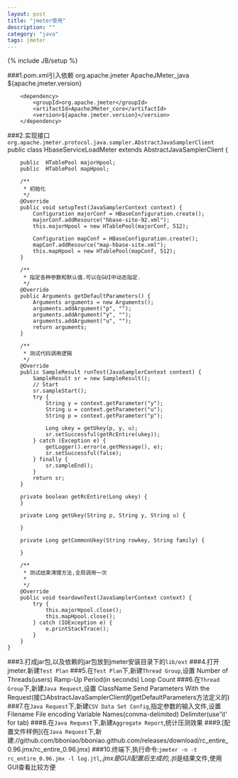```yaml
---
layout: post
title: "jmeter使用"
description: ""
category: "java"
tags: jmeter
---
```

{% include JB/setup %}

###1.pom.xml引入依赖
        <dependency>
            <groupId>org.apache.jmeter</groupId>
            <artifactId>ApacheJMeter_java</artifactId>
            <version>${apache.jmeter.version}</version>
        </dependency>

        <dependency>
            <groupId>org.apache.jmeter</groupId>
            <artifactId>ApacheJMeter_core</artifactId>
            <version>${apache.jmeter.version}</version>
        </dependency>
<!-- more -->

###2.实现接口`org.apache.jmeter.protocol.java.sampler.AbstractJavaSamplerClient`
    public class HbaseServiceLoadMeter extends AbstractJavaSamplerClient {
    
        public  HTablePool majorHpool;
        public  HTablePool mapHpool;
    
        /**
         * 初始化
         */
        @Override
        public void setupTest(JavaSamplerContext context) {
            Configuration majorConf = HBaseConfiguration.create();
            majorConf.addResource("hbase-site-92.xml");
            this.majorHpool = new HTablePool(majorConf, 512);
    
            Configuration mapConf = HBaseConfiguration.create();
            mapConf.addResource("map-hbase-site.xml");
            this.mapHpool = new HTablePool(mapConf, 512);
        }
    
        /**
         * 指定各种参数和默认值.可以在GUI中动态指定.
         */
        @Override
        public Arguments getDefaultParameters() {
            Arguments arguments = new Arguments();
            arguments.addArgument("p", "");
            arguments.addArgument("y", "");
            arguments.addArgument("u", "");
            return arguments;
        }
    
        /**
         * 测试代码调用逻辑
         */
        @Override
        public SampleResult runTest(JavaSamplerContext context) {
            SampleResult sr = new SampleResult();
            // Start
            sr.sampleStart();
            try {
                String y = context.getParameter("y");
                String u = context.getParameter("u");
                String p = context.getParameter("p");
    
                Long ukey = getUkey(p, y, u);
                sr.setSuccessful(getRcEntire(ukey));
            } catch (Exception e) {
                getLogger().error(e.getMessage(), e);
                sr.setSuccessful(false);
            } finally {
                sr.sampleEnd();
            }
            return sr;
        }
    
        private boolean getRcEntire(Long ukey) {
        }
    
        private Long getUkey(String p, String y, String u) {
    
        }
    
        private Long getCommonUkey(String rowkey, String family) {
        
        }
    
        /**
         * 测试结束清理方法,全局调用一次
         *
         */
        @Override
        public void teardownTest(JavaSamplerContext context) {
            try {
                this.majorHpool.close();
                this.mapHpool.close();
            } catch (IOException e) {
                e.printStackTrace();
            }
        }
    }

###3.打成jar包,以及依赖的jar包放到jmeter安装目录下的`lib/ext`
###4.打开jmeter.新建`Test Plan`
###5.在`Test Plan`下,新建`Thread Group`,设置
    Number of Threads(users)
    Ramp-Up Period(in seconds)
    Loop Count
###6.在`Thread Group`下,新建`Java Request`,设置
    ClassName
    Send Parameters With the Request(接口AbstractJavaSamplerClient的getDefaultParameters方法定义的)
###7.在`Java Request`下,新建`CSV Data Set Config`,指定参数的输入文件,设置
    Filename
    File encoding
    Variable Names(comma-delimited)
    Delimiter(use'\t' for tab)
###8.在`Java Request`下,新建`Aggregate Report`,统计压测效果
###9.[配置文件样例](在`Java Request`下,新建://github.com/bboniao/bboniao.github.com/releases/download/rc_entire_0.96.jmx/rc_entire_0.96.jmx)
###10.终端下,执行命令:`jmeter -n -t rc_entire_0.96.jmx -l log.jtl`,*.jmx是GUI配置后生成的,*.jtl是结果文件,使用GUI查看比较方便
